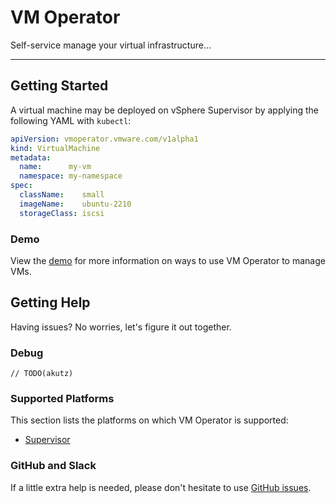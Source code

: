 # VM Operator

Self-service manage your virtual infrastructure...

---
## Getting Started

A virtual machine may be deployed on vSphere Supervisor by applying the following YAML with `kubectl`:

```yaml
apiVersion: vmoperator.vmware.com/v1alpha1
kind: VirtualMachine
metadata:
  name:      my-vm
  namespace: my-namespace
spec:
  className:    small
  imageName:    ubuntu-2210
  storageClass: iscsi
```

### Demo

View the [demo](./user-guide/examples/demo.md) for more information on ways to use VM Operator to manage VMs.

## Getting Help

Having issues? No worries, let's figure it out together.

### Debug

`// TODO(akutz)`

### Supported Platforms

This section lists the platforms on which VM Operator is supported:

* [Supervisor](./user-guide/platforms/supervisor.md)

### GitHub and Slack

If a little extra help is needed, please don't hesitate to use [GitHub issues](https://github.com/vmware-tanzu/vm-operator/issues).
